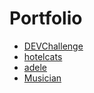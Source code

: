 # Portfolio
* [DEVChallenge](https://millisabel.github.io/DEVChallenge/)
* [hotelcats](https://millisabel.github.io/Portfolio/hotelcats/)
* [adele](https://millisabel.github.io/Portfolio/adele/)
* [Musician](https://millisabel.github.io/Portfolio/Musician/)
